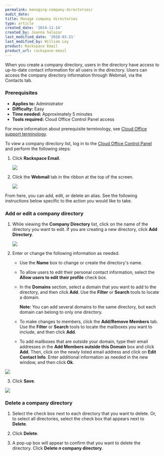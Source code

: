 ```yaml
---
permalink: managing-company-directories/
audit_date:
title: Manage company directories
type: article
created_date: '2014-11-14'
created_by: Joanna Salazar
last_modified_date: '2018-03-21'
last_modified_by: William Loy
product: Rackspace Email
product_url: rackspace-email
---
```


When you create a company directory, users in the directory have access
to up-to-date contact information for all users in the directory. Users
can access the company directory information through Webmail, via the
Contacts tab.

### Prerequisites

- **Applies to:** Administrator
- **Difficulty:** Easy
- **Time needed:** Approximately 5 minutes
- **Tools required:** Cloud Office Control Panel access

For more information about prerequisite terminology, see [Cloud Office support terminology](/how-to/cloud-office-support-terminology).

To view a company directory list, log in to the [Cloud Office Control Panel](https://cp.rackspace.com) and perform
the following steps:

1.  Click **Rackspace Email**.

    <img src="{% asset_path rackspace-email/managing-company-directories/rackspace_email.png %}" />

2.  Click the **Webmail** tab in the ribbon at the top of the screen.

    <img src="{% asset_path rackspace-email/managing-company-directories/webmail.png %}" />

From here, you can add, edit, or delete an alias. See the following instructions below specific to the action you would like to take.

### Add or edit a company directory

1.  While viewing the **Company Directory** list, click on the name of
    the directory you want to edit. If you are creating a new directory, click
    **Add Directory**.

    <img src="{% asset_path rackspace-email/managing-company-directories/add_directory.png %}" />

2.  Enter or change the following information as needed.

    -   Use the **Name** box to change or create the directory's name.

    -   To allow users to edit their personal contact information, select
        the **Allow users to edit their profile** check box.

    -   In the **Domains** section, select a domain that you want to
        add to the directory, and then click **Add**. Use
        the **Filter** or **Search** tools to locate a domain.

        **Note:** You can add several domains to the same directory, but
        each domain can belong to only one directory.

    -   To make changes to members, click the **Add/Remove
        Members** tab. Use the **Filter** or **Search** tools to locate
        the mailboxes you want to include, and then click **Add**.

    -   To add mailboxes that are outside your domain, type their email
        addresses in the **Add Members outside this Domain** box and
        click **Add**. Then, click on the newly listed email address and
        click on **Edit Contact Info**. Enter additional information as
        needed in the new window, and then click **Ok**.

  <img src="{% asset_path rackspace-email/managing-company-directories/add_domain.png %}" />

3.  Click **Save**.

  <img src="{% asset_path rackspace-email/managing-company-directories/directory_added.png %}" />

### Delete a company directory

1.  Select the check box next to each directory that you want to delete. Or,
    to select all directories, select the check box that appears next to
    **Delete**.

2.  Click **Delete**.

3.  A pop-up box will appear to confirm that you want to delete
    the directory. Click **Delete *n* company directory**.

